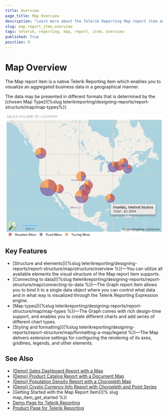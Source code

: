 ```yaml
---
title: Overview
page_title: Map Overview
description: "Learn more about the Telerik Reporting Map report item and how to choose the shape type of the supported lines, arrows, stars, and more shapes."
slug: map_report_item_overview
tags: telerik, reporting, map, report, item, overview
published: True
position: 0
---
```


# Map Overview

The Map report item is a native Telerik Reporting item which enables you to visualize an aggregated business data in a geographical manner.

The data may be presented in different formats that is determined by the [chosen Map Type]({%slug telerikreporting/designing-reports/report-structure/map/map-types%}).

![An image of a Choropleth Map](images/Map/MapOverview-02.png)

## Key Features 

* [Structure and elements]({%slug telerikreporting/designing-reports/report-structure/map/structure/overview %})&mdash;You can utilize all available elements the visual structure of the Map report item supports. 
* [Connecting to data]({%slug ttelerikreporting/designing-reports/report-structure/map/connecting-to-data %})&mdash;The Graph report item allows you to bind it to a single data object where you can control what data and in what way is visualized through the Telerik Reporting Expression engine.
* [Map types]({%slug telerikreporting/designing-reports/report-structure/map/map-types %})&mdash;The Graph comes with rich design-time support, and enables you to create different charts and add series of different chart types.
* [Styling and formatting]({%slug telerikreporting/designing-reports/report-structure/map/formatting-a-map/legend %})&mdash;The Map delivers extensive settings for configuring the rendering of its axes, gridlines, legends, and other elements.

## See Also

* [(Demo) Sales Dashboard Report with a Map](https://demos.telerik.com/reporting/sales-dashboard)
* [(Demo) Product Catalog Report with a Document Map](https://demos.telerik.com/reporting/product-catalog)
* [(Demo) Population Density Report with a Choropleth Map](https://demos.telerik.com/reporting/population-density)
* [(Demo) Crypto Currency Info Report with Choropleth and Point Series](https://demos.telerik.com/reporting/crypto-currency-info)
* [Getting Started with the Map Report Item]({% slug map_item_get_started %})
* [Demo Page for Telerik Reporting](https://demos.telerik.com/reporting) 
* [Product Page for Telerik Reporting](https://www.telerik.com/products/reporting)
